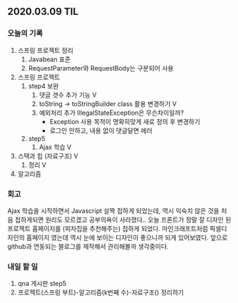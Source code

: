 ## 2020.03.09 TIL

### 오늘의 기록

1. 스프링 프로젝트 정리
   1. Javabean 표준
   2. RequestParameter와 RequestBody는 구분되어 사용
2. 스프링 프로젝트
   1. step4 보완
      1. 댓글 갯수 추가 기능 V
      2. toString -> toStringBuilder class 활용 변경하기 V
      3. 예외처리 추가 IllegalStateException은 무슨차이일까?
         - Exception 사용 목적이 명확히맞게 새로 정의 후 변경하기
         - 로그인 안하고, 내용 없이 댓글달면 에러
   2. step5
      1. Ajax 학습 V
3. 스택과 힙 (자료구조) V
   1. 정리 V
4. 알고리즘

### 회고

Ajax 학습을 시작하면서 Javascript 살짝 접하게 되었는데, 역시 익숙치 않은 것을 처음 접하게되면 원리도 모르겠고 공부의욕이 사라졌다.. 오늘 프론트가 정말 잘 디자인 된 프로젝트 홈페이지를 (피자집을 추천해주는) 접하게 되었다. 마인크래프트처럼 픽셀디자인의 홈페이지 였는데 역시 눈에 보이는 디자인이 좋으니까 되게 있어보였다. 앞으로 github과 연동되는 블로그를 제작해서 관리해볼까 생각중이다. 

### 내일 할 일

1. qna 게시판 step5
2. 프로젝트(스프링 부트)-알고리즘(k번째 수)-자료구조() 정리하기
